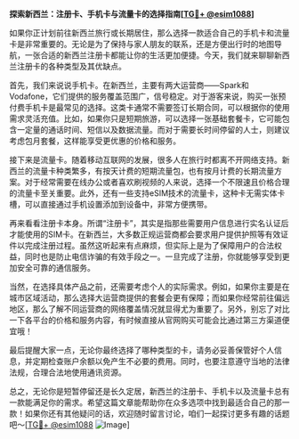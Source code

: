**探索新西兰：注册卡、手机卡与流量卡的选择指南[[TG💪+ @esim1088](https://t.me/s/esim1088)]**

如果你正计划前往新西兰旅行或长期居住，那么选择一款适合自己的手机卡和流量卡是非常重要的。无论是为了保持与家人朋友的联系，还是方便出行时的地图导航，一张合适的新西兰注册卡都能让你的生活更加便捷。今天，我们就来聊聊新西兰注册卡的各种类型及其优缺点。

首先，我们来说说手机卡。在新西兰，主要有两大运营商——Spark和Vodafone，它们提供的服务覆盖范围广，信号稳定。对于游客来说，购买一张预付费手机卡是最常见的选择。这类卡通常不需要签订长期合同，可以根据你的使用需求灵活充值。比如，如果你只是短期旅游，可以选择一张基础套餐卡，它可能包含一定量的通话时间、短信以及数据流量。而对于需要长时间停留的人士，则建议考虑包月套餐，这样能享受更优惠的价格和服务。

接下来是流量卡。随着移动互联网的发展，很多人在旅行时都离不开网络支持。新西兰的流量卡种类繁多，有按天计费的短期流量包，也有按月计费的长期流量方案。对于经常需要在线办公或者喜欢刷视频的人来说，选择一个不限速且价格合理的流量卡至关重要。此外，还有一些支持eSIM技术的流量卡，这种卡无需实体卡槽，可以直接通过手机设置添加到设备中，非常方便携带。

再来看看注册卡本身。所谓“注册卡”，其实是指那些需要用户信息进行实名认证后才能使用的SIM卡。在新西兰，大多数正规运营商都会要求用户提供护照等有效证件以完成注册过程。虽然这听起来有点麻烦，但实际上是为了保障用户的合法权益，同时也是防止电信诈骗的有效手段之一。一旦完成了注册，你就能够享受到更加安全可靠的通信服务。

当然，在选择具体产品之前，还需要考虑个人的实际需求。例如，如果你主要是在城市区域活动，那么选择大运营商提供的套餐会更有保障；而如果你经常前往偏远地区，那么了解不同运营商的网络覆盖情况就显得尤为重要了。另外，别忘了对比一下各平台的价格和服务内容，有时候直接从官网购买可能会比通过第三方渠道便宜哦！

最后提醒大家一点，无论你最终选择了哪种类型的卡，请务必妥善保管好个人信息，并定期检查账户余额以免产生不必要的费用。同时，也要注意遵守当地的法律法规，合理合法地使用通讯资源。

总之，无论你是短暂停留还是长久定居，新西兰的注册卡、手机卡以及流量卡总有一款能满足你的需求。希望这篇文章能帮助你在众多选项中找到最适合自己的那一款！如果你还有其他疑问的话，欢迎随时留言讨论，咱们一起探讨更多有趣的话题吧～[[TG💪+ @esim1088](https://t.me/s/esim1088) ![Image](https://i.postimg.cc/4NQfJmqS/Snipaste-2025-05-13-00-14-12.png)]